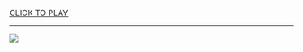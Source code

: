 
<a href="https://premium76.site?title=parking_game_unblocked&ref=13M">CLICK TO PLAY</a></h3>
<hr>

<a href="https://premium76.site?title=parking_game_unblocked&ref=13M"><img src="https://clearcache.store/games.png"></a>


